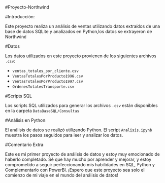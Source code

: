 #Proyecto-Northwind

#Introducción:

Este proyecto realiza un análisis de ventas utilizando datos extraídos de una base de datos SQLite y analizados en Python,los datos
se extrayeron de Northwind

#Datos

Los datos utilizados en este proyecto provienen de los siguientes archivos `.csv`: 
 - `ventas_totales_por_cliente.csv`
 - `VentasTotalesPorProducto1996.csv` 
 - `VentasTotalesPorProducto1997.csv` 
 - `OrdenesTotalesTransporte.csv`

#Scripts SQL

Los scripts SQL utilizados para generar los archivos `.csv` están disponibles en la carpeta `DataBaseSQL/Consultas`

#Análisis en Python

El análisis de datos se realizó utilizando Python. El script `Analisis.ipynb` muestra los pasos seguidos para leer y analizar los datos.


#Comentario Extra

Este es mi primer proyecto de análisis de datos y estoy muy emocionado de haberlo completado. Sé que hay mucho por aprender y mejorar, y estoy comprometido a seguir perfeccionando mis habilidades en SQL, Python y Complementarlo con PowerBI. ¡Espero que este proyecto sea solo el comienzo de mi viaje en el mundo del análisis de datos!
